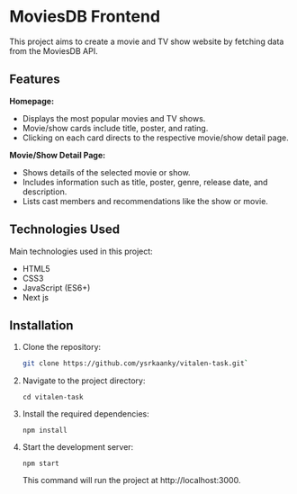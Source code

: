 
# MoviesDB Frontend

This project aims to create a movie and TV show website by fetching data from the MoviesDB API. 

## Features

**Homepage:**
 - Displays the most popular movies and TV shows.
 - Movie/show cards include title, poster, and rating.
 - Clicking on each card directs to the respective movie/show detail page.

**Movie/Show Detail Page:**
 - Shows details of the selected movie or show.
 - Includes information such as title, poster, genre, release date, and description.
 - Lists cast members and recommendations like the show or movie.

## Technologies Used

Main technologies used in this project:

- HTML5
- CSS3
- JavaScript (ES6+)
- Next js

## Installation

1. Clone the repository:

   ```bash
   git clone https://github.com/ysrkaanky/vitalen-task.git` 

2.  Navigate to the project directory:
    
    
    `cd vitalen-task` 
    
3.  Install the required dependencies:
    
    
    `npm install` 
    
4.  Start the development server:
    
    
    `npm start` 
    
    This command will run the project at http://localhost:3000.
